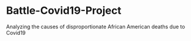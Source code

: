# Battle-Covid19-Project
Analyzing the causes of disproportionate  African American deaths due to Covid19
